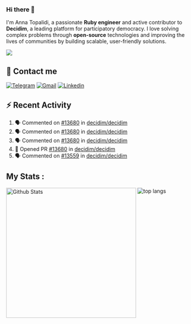 ### Hi there 👋

I'm Anna Topalidi, a passionate **Ruby engineer** and active contributor to **Decidim**, a leading platform for participatory democracy. I love solving complex problems through **open-source** technologies and improving the lives of communities by building scalable, user-friendly solutions.

<img src="https://komarev.com/ghpvc/?username=antopalidi&color=blueviolet&style=for-the-badge">

## 📩 Contact me 
[![Telegram](https://img.shields.io/badge/Telegram-2CA5E0?style=for-the-badge&logo=telegram&logoColor=white)](https://t.me/anna_top)
[![Gmail](https://img.shields.io/badge/email-D14836?style=for-the-badge&logo=gmail&logoColor=white)](mailto:topalididev@gmail.com)
[![Linkedin](https://img.shields.io/badge/LinkedIn-0077B5?style=for-the-badge&logo=linkedin&logoColor=white)](https://www.linkedin.com/in/topalidi/)
<!-- [![Codewars](https://img.shields.io/badge/Codewars-B1361E?style=for-the-badge&logo=Codewars&logoColor=white)](https://www.codewars.com/users/antopalidi) -->

## :zap: Recent Activity

<!--START_SECTION:activity-->
1. 🗣 Commented on [#13680](https://github.com/decidim/decidim/pull/13680#issuecomment-2531150179) in [decidim/decidim](https://github.com/decidim/decidim)
2. 🗣 Commented on [#13680](https://github.com/decidim/decidim/pull/13680#issuecomment-2523691156) in [decidim/decidim](https://github.com/decidim/decidim)
3. 🗣 Commented on [#13680](https://github.com/decidim/decidim/pull/13680#issuecomment-2503519486) in [decidim/decidim](https://github.com/decidim/decidim)
4. 💪 Opened PR [#13680](https://github.com/decidim/decidim/pull/13680) in [decidim/decidim](https://github.com/decidim/decidim)
5. 🗣 Commented on [#13559](https://github.com/decidim/decidim/pull/13559#issuecomment-2470163181) in [decidim/decidim](https://github.com/decidim/decidim)
<!--END_SECTION:activity-->

## My Stats :
<!--
<img alt="activity" src="https://streak-stats.demolab.com?user=antopalidi" />
-->
<div>
<img align="top" width="350px" alt="Github Stats" src="https://github-readme-stats-git-master-antopalidis-projects.vercel.app/api?username=antopalidi&count_private=true&show_icons=true&hide_border=true" />
<img align="top" alt="top langs" src="https://github-readme-stats-git-master-antopalidis-projects.vercel.app/api/top-langs/?username=antopalidi&layout=compact" />
 </div>

<!--
**antopalidi/antopalidi** is a ✨ _special_ ✨ repository because its `README.md` (this file) appears on your GitHub profile.
-->
